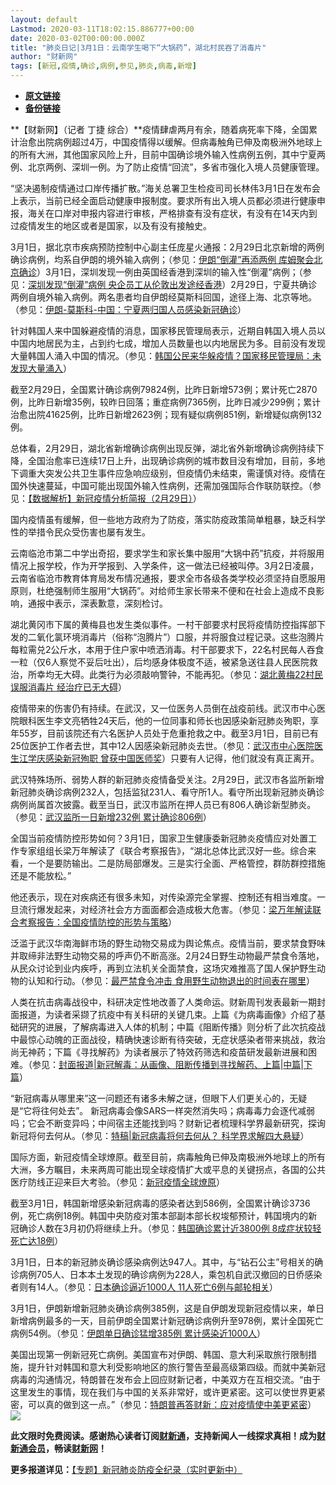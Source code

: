 ```yaml
---
layout: default
Lastmod: 2020-03-11T18:02:15.886777+00:00
date: 2020-03-02T00:00:00.000Z
title: "肺炎日记|3月1日：云南学生喝下“大锅药”，湖北村民吞了消毒片"
author: "财新网"
tags: [新冠,疫情,确诊,病例,参见,肺炎,病毒,新增]
---
```


* [**原文链接**](http://www.caixin.com/2020-03-02/101522650.html)
* [**备份链接**](http://archive.ph/3fH2Z)


**【财新网】（记者 丁捷 综合）**疫情肆虐两月有余，随着病死率下降，全国累计治愈出院病例超过4万，中国疫情得以缓解。但病毒触角已伸及南极洲外地球上的所有大洲，其他国家风险上升，目前中国确诊境外输入性病例五例，其中宁夏两例、北京两例、深圳一例。为了防止疫情“回流”，多省市强化入境人员健康管理。

“坚决遏制疫情通过口岸传播扩散。”海关总署卫生检疫司司长林伟3月1日在发布会上表示，当前已经全面启动健康申报制度。要求所有出入境人员都必须进行健康申报，海关在口岸对申报内容进行审核，严格排查有没有症状，有没有在14天内到过疫情发生的地区或者是国家，以及有没有接触史。

3月1日，据北京市疾病预防控制中心副主任庞星火通报：2月29日北京新增的两例确诊病例，均系自伊朗的境外输入病例；（参见：[伊朗“倒灌”再添两例 库姆聚会北京确诊](http://www.caixin.com/2020-03-01/101522477.html)）3月1日，深圳发现一例由英国经香港到深圳的输入性“倒灌”病例；（参见：[深圳发现“倒灌”病例 央企员工从伦敦出发途经香港](http://www.caixin.com/2020-03-01/101522461.html)）2月29日，宁夏共确诊两例自境外输入病例。两名患者均自伊朗经莫斯科回国，途径上海、北京等地。（参见：[伊朗-莫斯科-中国：宁夏两归国人员感染新冠确诊](http://china.caixin.com/2020-02-29/101522262.html)）

针对韩国人来中国躲避疫情的消息，国家移民管理局表示，近期自韩国入境人员以中国内地居民为主，占到约七成，增加人员数量也以内地居民为多。目前没有发现大量韩国人涌入中国的情况。（参见：[韩国公民来华躲疫情？国家移民管理局：未发现大量涌入](http://china.caixin.com/2020-03-01/101522448.html)）

截至2月29日，全国累计确诊病例79824例，比昨日新增573例；累计死亡2870例，比昨日新增35例，较昨日回落；重症病例7365例，比昨日减少299例；累计治愈出院41625例，比昨日新增2623例；现有疑似病例851例，新增疑似病例132例。

总体看，2月29日，湖北省新增确诊病例出现反弹，湖北省外新增确诊病例持续下降，全国治愈率已连续17日上升，出现确诊病例的城市数目没有增加，目前，多地下调重大突发公共卫生事件应急响应级别，但疫情仍未结束，需谨慎对待。疫情在国外快速蔓延，中国可能出现国外输入性病例，还需加强国际合作联防联控。（参见：[【数据解析】新冠疫情分析简报（2月29日）](http://database.caixin.com/2020-03-01/101522384.html)）

国内疫情虽有缓解，但一些地方政府为了防疫，落实防疫政策简单粗暴，缺乏科学性的举措令民众受伤害也屡有发生。

云南临沧市第二中学出奇招，要求学生和家长集中服用“大锅中药”抗疫，并将服用情况上报学校，作为开学报到、入学条件，这一做法已经被叫停。3月2日凌晨，云南省临沧市教育体育局发布情况通报，要求全市各级各类学校必须坚持自愿服用原则，杜绝强制师生服用“大锅药”。对给师生家长带来不便和在社会上造成不良影响，通报中表示，深表歉意，深刻检讨。

湖北黄冈市下属的黄梅县也发生类似事件。一村干部要求村民将疫情防控指挥部下发的二氧化氯环境消毒片（俗称“泡腾片”）口服，并将服食过程记录。这些泡腾片每粒需兑2公斤水，本用于住户家中喷洒消毒。村干部要求下，22名村民每人吞食一粒（仅6人察觉不妥后吐出），后均感身体极度不适，被紧急送往县人民医院救治，所幸均无大碍。此类行为必须敲响警钟，不能再犯。（参见：[湖北黄梅22村民误服消毒片 经治疗已无大碍](http://china.caixin.com/2020-03-01/101522446.html)）

疫情带来的伤害仍有持续。在武汉，又一位医务人员倒在战疫前线。武汉市中心医院眼科医生李文亮牺牲24天后，他的一位同事和师长也因感染新冠肺炎殉职，享年55岁，目前该院还有六名医护人员处于危重抢救之中。截至3月1日，目前已有25位医护工作者去世，其中12人因感染新冠肺炎去世。（参见：[武汉市中心医院医生江学庆感染新冠殉职 曾获中国医师奖](http://www.caixin.com/2020-03-01/101522336.html)）只要有人记得，他们就没有真正离开。

武汉特殊场所、弱势人群的新冠肺炎疫情备受关注。2月29日，武汉市各监所新增新冠肺炎确诊病例232人，包括监狱231人、看守所1人。看守所出现新冠肺炎确诊病例尚属首次披露。截至当日，武汉市监所在押人员已有806人确诊新型肺炎。（参见：[武汉监所一日新增232例 累计确诊806例](http://china.caixin.com/2020-03-01/101522526.html)）

全国当前疫情防控形势如何？3月1日，国家卫生健康委新冠肺炎疫情应对处置工作专家组组长梁万年解读了《联合考察报告》，“湖北总体比武汉好一些。综合来看，一个是要防输出。二是防局部爆发。三是实行全面、严格管控，群防群控措施还是不能放松。”

他还表示，现在对疾病还有很多未知，对传染源完全掌握、控制还有相当难度。一旦流行爆发起来，对经济社会方方面面都会造成极大危害。（参见：[梁万年解读联合考察报告：全国疫情防控的形势与策略](http://china.caixin.com/2020-03-01/101522562.html)）

泛滥于武汉华南海鲜市场的野生动物交易成为舆论焦点。疫情当前，要求禁食野味并取缔非法野生动物交易的呼声仍不断高涨。2月24日野生动物最严禁食令落地，从民众讨论到业内疾呼，再到立法机关全面禁食，这场灾难推高了国人保护野生动物的认知和行动。（参见：[最严禁食令冲击 食用野生动物退出的时间表在哪里](http://weekly.caixin.com/2020-02-29/101521983.html)）

人类在抗击病毒战役中，科研决定性地改善了人类命运。财新周刊发表最新一期封面报道，为读者采撷了抗疫中有关科研的关键几束。上篇《为病毒画像》介绍了基础研究的进展，了解病毒进入人体的机制；中篇《阻断传播》则分析了此次抗疫战中最惊心动魄的正面战役，精确快速诊断有待突破，无症状感染者带来挑战，救治尚无神药；下篇《寻找解药》为读者展示了特效药筛选和疫苗研发最新进展和困难。（参见：[封面报道|新冠解毒：从画像、阻断传播到寻找解药、上篇](http://weekly.caixin.com/2020-02-28/101521723.html)|[中篇](http://weekly.caixin.com/2020-02-29/101521977.html)|[下篇](http://weekly.caixin.com/2020-02-29/101521978.html)）

“新冠病毒从哪里来”这一问题还有诸多未解之谜，但眼下人们更关心的，无疑是“它将往何处去”。 新冠病毒会像SARS一样突然消失吗；病毒毒力会逐代减弱吗；它会不断变异吗；中间宿主还能找到吗？财新记者梳理科学界最新研究，探询新冠将何去何从。（参见：[特稿|新冠病毒将何去何从？ 科学界求解四大悬疑](http://science.caixin.com/2020-03-01/101522453.html)）

国际方面，新冠疫情全球燎原。截至目前，病毒触角已伸及南极洲外地球上的所有大洲，多方瞩目，未来两周可能出现全球疫情扩大或平息的关键拐点，各国的公共医疗防线正迎来巨大考验。（参见：[新冠疫情全球燎原](http://weekly.caixin.com/2020-02-29/101521967.html)）

截至3月1日，韩国新增感染新冠病毒的感染者达到586例，全国累计确诊3736例，死亡病例18例。韩国中央防疫对策本部副本部长权埈郁预计，韩国境内的新冠确诊人数在3月初仍将继续上升。（参见：[韩国确诊累计近3800例 8成症状较轻死亡达18例](http://international.caixin.com/2020-03-01/101522403.html)）

3月1日，日本的新冠肺炎确诊感染病例达947人。其中，与“钻石公主”号相关的确诊病例705人、日本本土发现的确诊病例为228人，乘包机自武汉撤回的日侨感染者则有14人。（参见：[日本确诊逼近1000人 11人死亡6例与邮轮相关](http://international.caixin.com/2020-03-01/101522250.html)）

3月1日，伊朗新增新冠肺炎确诊病例385例，这是自伊朗发现新冠疫情以来，单日新增病例最多的一天，目前伊朗全国累计新冠确诊病例升至978例，累计全国死亡病例54例。（参见：[伊朗单日确诊猛增385例 累计感染近1000人](http://international.caixin.com/2020-03-01/101522498.html)）

美国出现第一例新冠死亡病例。美国宣布对伊朗、韩国、意大利采取旅行限制措施，提升针对韩国和意大利受影响地区的旅行警告至最高级第四级。而就中美新冠病毒的沟通情况，特朗普在发布会上回应财新记者，中美双方在互相交流。“由于这里发生的事情，现在我们与中国的关系非常好，或许更紧密。这可以使世界更紧密，可以真的做到这一点。”（参见：[特朗普再答财新：应对疫情使中美更紧密](http://international.caixin.com/2020-03-01/101522300.html)）[![](/images/post/d02a42d9cb3dec9320e5f550278911c7.ico)](http://www.caixin.com/2020-03-02/101522650.html)

**此文限时免费阅读。感谢热心读者订阅[财新通](http://mall.caixin.com/mall/web/product/product.html?id=733&originReferrer=appfree&channelSource=appfree)，支持新闻人一线探求真相！成为[财新通会员](http://mall.caixin.com/mall/web/list/list.html?type=127&originReferrer=appfree&channelSource=appfree)，畅读[财新网](https://datayi.cn/1lnZaaidYRRn)！**

**更多报道详见：**[【专题】新冠肺炎防疫全纪录（实时更新中）](http://m.app.caixin.com/m_topic_detail/1473.html)

